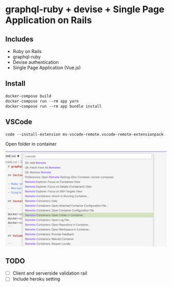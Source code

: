 # graphql-ruby + devise + Single Page Application on Rails

## Includes

- Ruby on Rails
- graphql-ruby
- Devise authentication
- Single Page Application (Vue.js)

## Install

```
docker-compose build
docker-compose run --rm app yarn
docker-compose run --rm app bundle install
```

## VSCode

```
code --install-extension ms-vscode-remote.vscode-remote-extensionpack
```

Open folder in container

![remote development](./docs/vscode1.png)

## TODO

- [ ] Client and serverside validation rail
- [ ] Include heroku setting

